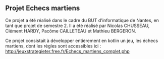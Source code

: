 ## Projet Echecs martiens

Ce projet a été réalisé dans le cadre du BUT d'informatique de Nantes, en tant que projet de semestre 2. Il a été réalisé par Nicolas CHUSSEAU, Clément HARDY, Pacôme CAILLETEAU et Mathieu BERGERON.  

Ce projet consistait à développer entièrement en kotlin un jeu, les échecs martiens, dont les règles sont accessibles ici : http://jeuxstrategieter.free.fr/Echecs_martiens_complet.php
